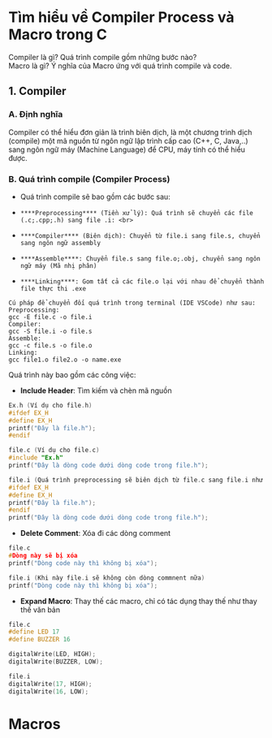 # Tìm hiểu về Compiler Process và Macro trong C
Compiler là gì? Quá trình compile gồm những bước nào? <br>
Macro là gì? Ý nghĩa của Macro ứng với quá trình compile và code.
## 1. Compiler
### A. Định nghĩa
Compiler có thể hiểu đơn giản là trình biên dịch, là một chương trình dịch (compile) một mã nguồn từ ngôn ngữ lập trình cấp cao (C++, C, Java,..) sang ngôn ngữ máy (Machine Language) để CPU, máy tính có thể hiểu được. 
### B. Quá trình compile (Compiler Process)
- Quá trình compile sẽ bao gồm các bước sau:
-     ****Preprocessing**** (Tiền xử lý): Quá trình sẽ chuyển các file (.c;.cpp;.h) sang file .i: <br>
-     ****Compiler**** (Biên dịch): Chuyển từ file.i sang file.s, chuyển sang ngôn ngữ assembly
-     ****Assemble****: Chuyển file.s sang file.o;.obj, chuyển sang ngôn ngữ máy (Mã nhị phân)
-     ****Linking****: Gom tất cả các file.o lại với nhau để chuyển thành file thực thi .exe
```
Cú pháp để chuyển đối quá trình trong terminal (IDE VSCode) như sau:
Preprocessing:
gcc -E file.c -o file.i
Compiler:
gcc -S file.i -o file.s
Assemble:
gcc -c file.s -o file.o
Linking:
gcc file1.o file2.o -o name.exe
```

Quá trình này bao gồm các công việc:<br>
-    **Include Header**: Tìm kiếm và chèn mã nguồn

    
```c
Ex.h (Ví dụ cho file.h)
#ifdef EX_H
#define EX_H
printf("Đây là file.h");
#endif

file.c (Ví dụ cho file.c)
#include "Ex.h"
printf("Đây là dòng code dưới dòng code trong file.h");

file.i (Quá trình preprocessing sẽ biên dịch từ file.c sang file.i như sau)
#ifdef EX_H
#define EX_H
printf("Đây là file.h");
#endif
printf("Đây là dòng code dưới dòng code trong file.h");
```

-    **Delete Comment**: Xóa đi các dòng comment
```c
file.c
#Dòng này sẽ bị xóa
printf("Dòng code này thì không bị xóa");

file.i (Khi này file.i sẽ không còn dòng commnent nữa)
printf("Dòng code này thì không bị xóa");
```
-    **Expand Macro**: Thay thế các macro, chỉ có tác dụng thay thế như thay thế văn bản
```c
file.c
#define LED 17
#define BUZZER 16

digitalWrite(LED, HIGH);
digitalWrite(BUZZER, LOW);

file.i
digitalWrite(17, HIGH);
digitalWrite(16, LOW);
``` 

# Macros
